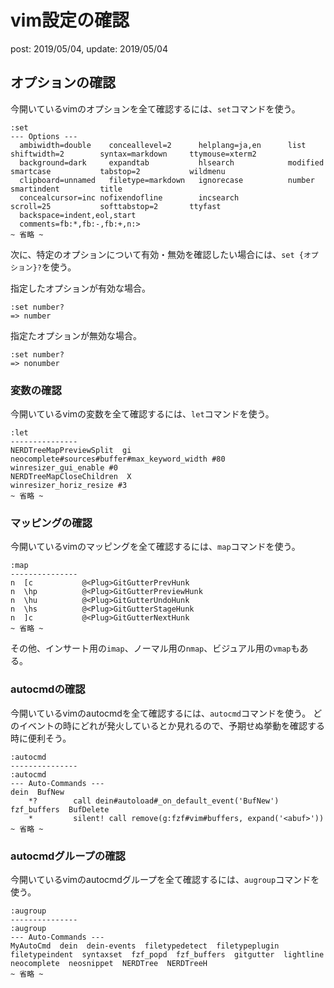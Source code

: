 # vim設定の確認
post: 2019/05/04, update: 2019/05/04

## オプションの確認

今開いているvimのオプションを全て確認するには、`set`コマンドを使う。

```
:set
--- Options ---
  ambiwidth=double    conceallevel=2      helplang=ja,en      list                shiftwidth=2        syntax=markdown     ttymouse=xterm2
  background=dark     expandtab           hlsearch            modified            smartcase           tabstop=2           wildmenu
  clipboard=unnamed   filetype=markdown   ignorecase          number              smartindent         title
  concealcursor=inc nofixendofline        incsearch           scroll=25           softtabstop=2       ttyfast
  backspace=indent,eol,start
  comments=fb:*,fb:-,fb:+,n:>
~ 省略 ~
```

次に、特定のオプションについて有効・無効を確認したい場合には、`set {オプション}?`を使う。

指定したオプションが有効な場合。
```
:set number?
=> number
```

指定たオプションが無効な場合。
```
:set number?
=> nonumber
```

### 変数の確認

今開いているvimの変数を全て確認するには、`let`コマンドを使う。

```
:let
---------------
NERDTreeMapPreviewSplit  gi
neocomplete#sources#buffer#max_keyword_width #80
winresizer_gui_enable #0
NERDTreeMapCloseChildren  X
winresizer_horiz_resize #3
~ 省略 ~
```

### マッピングの確認

今開いているvimのマッピングを全て確認するには、`map`コマンドを使う。

```
:map
---------------
n  [c           @<Plug>GitGutterPrevHunk
n  \hp          @<Plug>GitGutterPreviewHunk
n  \hu          @<Plug>GitGutterUndoHunk
n  \hs          @<Plug>GitGutterStageHunk
n  ]c           @<Plug>GitGutterNextHunk
~ 省略 ~
```

その他、インサート用の`imap`、ノーマル用の`nmap`、ビジュアル用の`vmap`もある。

### autocmdの確認

今開いているvimのautocmdを全て確認するには、`autocmd`コマンドを使う。
どのイベントの時にどれが発火しているとか見れるので、予期せぬ挙動を確認する時に便利そう。

```
:autocmd
---------------
:autocmd
--- Auto-Commands ---
dein  BufNew
    *?        call dein#autoload#_on_default_event('BufNew')
fzf_buffers  BufDelete
    *         silent! call remove(g:fzf#vim#buffers, expand('<abuf>'))
~ 省略 ~
```

### autocmdグループの確認

今開いているvimのautocmdグループを全て確認するには、`augroup`コマンドを使う。

```
:augroup
---------------
:augroup
--- Auto-Commands ---
MyAutoCmd  dein  dein-events  filetypedetect  filetypeplugin  filetypeindent  syntaxset  fzf_popd  fzf_buffers  gitgutter  lightline  neocomplete  neosnippet  NERDTree  NERDTreeH
~ 省略 ~
```
